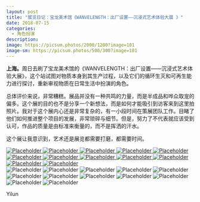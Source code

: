 ```yaml
---
layout: post
title: "展览日记：宝龙美术馆《WANVELENGTH：出厂设置——沉浸式艺术体验大展 》"
date: 2018-07-15
categories:
  - 角色扮演
description:
image: https://picsum.photos/2000/1200?image=101
image-sm: https://picsum.photos/500/300?image=101
---
```

<b>上海。</b>周日去刷了宝龙美术馆的《WANVELENGTH：出厂设置——沉浸式艺术体验大展》，这个站试图对物质本身到其生产过程，以及它们的循环生灭和可再生能力进行探讨，重新审视物质在日常生活中扮演的角色。

总体评价来说，非常糟糕。展品并没有一种共鸣的力量，而是半成品和哗众取宠的偏多。这个展的目的也不是<!--break-->分享一个新想法，而是如何才能吸引到访客来到这里拍照片。我对于这个展内心还是非常复杂的，有一小段时间在策展团队工作。目睹了他们如何推进整个项目的发展，非常琐碎与细节。但是，努力了不代表就应该受到认可，作品的质量是由标准来衡量的，而不是挥洒的汗水。

这个展让我意识到，艺术还是展览都需要打磨，都需要时间。


<div class="wrapper">
  <nav class="lil-nav">
    <a href="#image-1">
        <img class="lil-nav__img" src="https://github.com/yilun1017/blog-img/blob/master/2018-07-15-exhibition-diary-Baolong-art-museum/1.jpg?raw=true" alt="Placeholder"/>
    </a>
    <a href="#image-2">
        <img class="lil-nav__img" src="https://github.com/yilun1017/blog-img/blob/master/2018-07-15-exhibition-diary-Baolong-art-museum/2.jpg?raw=true" alt="Placeholder"/>
    </a>
    <a href="#image-3">
        <img class="lil-nav__img" src="https://github.com/yilun1017/blog-img/blob/master/2018-07-15-exhibition-diary-Baolong-art-museum/3.jpg?raw=true" alt="Placeholder"/>
    </a>
    <a href="#image-4">
        <img class="lil-nav__img" src="https://github.com/yilun1017/blog-img/blob/master/2018-07-15-exhibition-diary-Baolong-art-museum/4.jpg?raw=true" alt="Placeholder"/>
    </a>
    <a href="#image-5">
        <img class="lil-nav__img" src="https://github.com/yilun1017/blog-img/blob/master/2018-07-15-exhibition-diary-Baolong-art-museum/5.jpg?raw=true" alt="Placeholder"/>
    </a>
    <a href="#image-6">
        <img class="lil-nav__img" src="https://github.com/yilun1017/blog-img/blob/master/2018-07-15-exhibition-diary-Baolong-art-museum/6.jpg?raw=true" alt="Placeholder"/>
    </a>
    <a href="#image-7">
        <img class="lil-nav__img" src="https://github.com/yilun1017/blog-img/blob/master/2018-07-15-exhibition-diary-Baolong-art-museum/7.jpg?raw=true" alt="Placeholder"/>
    </a>
    <a href="#image-8">
        <img class="lil-nav__img" src="https://github.com/yilun1017/blog-img/blob/master/2018-07-15-exhibition-diary-Baolong-art-museum/8.jpg?raw=true" alt="Placeholder"/>
    </a>
    <a href="#image-9">
        <img class="lil-nav__img" src="https://github.com/yilun1017/blog-img/blob/master/2018-07-15-exhibition-diary-Baolong-art-museum/9.jpg?raw=true" alt="Placeholder"/>
    </a>
    <a href="#image-10">
        <img class="lil-nav__img" src="https://github.com/yilun1017/blog-img/blob/master/2018-07-15-exhibition-diary-Baolong-art-museum/10.jpg?raw=true" alt="Placeholder"/>
    </a>
    <a href="#image-11">
        <img class="lil-nav__img" src="https://github.com/yilun1017/blog-img/blob/master/2018-07-15-exhibition-diary-Baolong-art-museum/11.jpg?raw=true" alt="Placeholder"/>
    </a>
    <a href="#image-12">
        <img class="lil-nav__img" src="https://github.com/yilun1017/blog-img/blob/master/2018-07-15-exhibition-diary-Baolong-art-museum/12.jpg?raw=true" alt="Placeholder"/>
    </a>
  </nav>
  <div class="gallery">
        <img class="gallery__img" src="https://github.com/yilun1017/blog-img/blob/master/2018-07-15-exhibition-diary-Baolong-art-museum/1.jpg?raw=true" alt="Placeholder"/>
        <img class="gallery__img" src="https://github.com/yilun1017/blog-img/blob/master/2018-07-15-exhibition-diary-Baolong-art-museum/2.jpg?raw=true" alt="Placeholder"/>
        <img class="gallery__img" src="https://github.com/yilun1017/blog-img/blob/master/2018-07-15-exhibition-diary-Baolong-art-museum/3.jpg?raw=true" alt="Placeholder"/>
        <img class="gallery__img" src="https://github.com/yilun1017/blog-img/blob/master/2018-07-15-exhibition-diary-Baolong-art-museum/4.jpg?raw=true" alt="Placeholder"/>
        <img class="gallery__img" src="https://github.com/yilun1017/blog-img/blob/master/2018-07-15-exhibition-diary-Baolong-art-museum/5.jpg?raw=true" alt="Placeholder"/>
        <img class="gallery__img" src="https://github.com/yilun1017/blog-img/blob/master/2018-07-15-exhibition-diary-Baolong-art-museum/6.jpg?raw=true" alt="Placeholder"/>
        <img class="gallery__img" src="https://github.com/yilun1017/blog-img/blob/master/2018-07-15-exhibition-diary-Baolong-art-museum/7.jpg?raw=true" alt="Placeholder"/>
        <img class="gallery__img" src="https://github.com/yilun1017/blog-img/blob/master/2018-07-15-exhibition-diary-Baolong-art-museum/8.jpg?raw=true" alt="Placeholder"/>
        <img class="gallery__img" src="https://github.com/yilun1017/blog-img/blob/master/2018-07-15-exhibition-diary-Baolong-art-museum/9.jpg?raw=true" alt="Placeholder"/>
        <img class="gallery__img" src="https://github.com/yilun1017/blog-img/blob/master/2018-07-15-exhibition-diary-Baolong-art-museum/10.jpg?raw=true" alt="Placeholder"/>
        <img class="gallery__img" src="https://github.com/yilun1017/blog-img/blob/master/2018-07-15-exhibition-diary-Baolong-art-museum/11.jpg?raw=true" alt="Placeholder"/>
        <img class="gallery__img" src="https://github.com/yilun1017/blog-img/blob/master/2018-07-15-exhibition-diary-Baolong-art-museum/12.jpg?raw=true" alt="Placeholder"/>
    </div>
</div>

 
Yilun